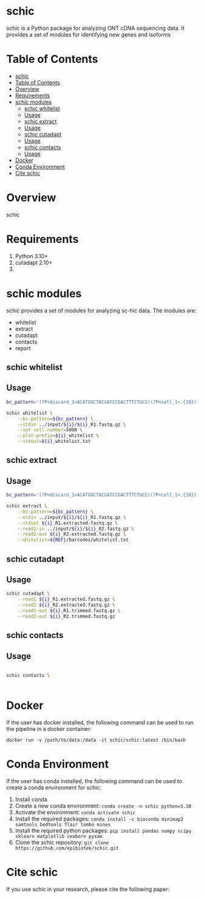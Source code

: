 # schic

schic is a Python package for analyzing ONT cDNA sequencing data. It provides a set of modules for identifying new genes and isoforms

# Table of Contents
<!-- TOC -->

- [schic](#schic)
- [Table of Contents](#table-of-contents)
- [Overview](#overview)
- [Requirements](#requirements)
- [schic modules](#schic-modules)
    - [schic whitelist](#schic-whitelist)
    - [Usage](#usage)
    - [schic extract](#schic-extract)
    - [Usage](#usage)
    - [schic cutadapt](#schic-cutadapt)
    - [Usage](#usage)
    - [schic contacts](#schic-contacts)
    - [Usage](#usage)
- [Docker](#docker)
- [Conda Environment](#conda-environment)
- [Cite schic](#cite-schic)

<!-- /TOC -->

# Overview

schic 

# Requirements

1. Python 3.10+
2. cutadapt 2.10+
3. 


# schic modules
schic provides a set of modules for analyzing sc-hic data. The modules are:

- whitelist
- extract
- cutadapt
- contacts
- report

## schic whitelist

## Usage

```bash
bc_pattern='(?P<discard_1>ACATGGCTACGATCCGACTTTCTGCG)(?P<cell_1>.{10})(?P<discard_2>CCTTCC)(?P<cell_2>.{10})(?P<discard_3>TCGTCGGCAGCGTCAGATGTGTATA)(?P<umi_1>.{1}).*'

schic whitelist \
    --bc-pattern=${bc_pattern} \
    --stdin ../input/${i}/${i}_R1.fastq.gz \
    --set-cell-number=5000 \
    --plot-prefix=${i}_whitelist \
    --stdout=${i}_whitelist.txt
```

## schic extract

## Usage

```bash
bc_pattern='(?P<discard_1>ACATGGCTACGATCCGACTTTCTGCG)(?P<cell_1>.{10})(?P<discard_2>CCTTCC)(?P<cell_2>.{10})(?P<discard_3>TCGTCGGCAGCGTCAGATGTGTATA)(?P<umi_1>.{1}).*'

schic extract \
    --bc-pattern=${bc_pattern} \
    --stdin ../input/${i}/${i}_R1.fastq.gz \
    --stdout ${i}_R1.extracted.fastq.gz \
    --read2-in ../input/${i}/${i}_R2.fastq.gz \
    --read2-out ${i}_R2.extracted.fastq.gz \
    --whitelist=${REF}/barcodes/whitelist.txt
```

## schic cutadapt

## Usage

```bash
schic cutadapt \
    --read1 ${i}_R1.extracted.fastq.gz \
    --read2 ${i}_R2.extracted.fastq.gz \
    --read1-out ${i}_R1.trimmed.fastq.gz \
    --read2-out ${i}_R2.trimmed.fastq.gz

```

## schic contacts

## Usage

```bash

schic contacts \
    

```

# Docker

If the user has docker installed, the following command can be used to run the pipeline in a docker container:

```
docker run -v /path/to/data:/data -it schic/schic:latest /bin/bash
```

# Conda Environment

If the user has conda installed, the following command can be used to create a conda environment for schic:

1. Install conda
2. Create a new conda environment: `conda create -n schic python=3.10`
3. Activate the environment: `conda activate schic`
4. Install the required packages: `conda install -c bioconda minimap2 samtools bedtools flair tombo mines`
5. Install the required python packages: `pip install pandas numpy scipy sklearn matplotlib seaborn pysam`
6. Clone the schic repository: `git clone https://github.com/epibiotek/schic.git`

# Cite schic

If you use schic in your research, please cite the following paper: